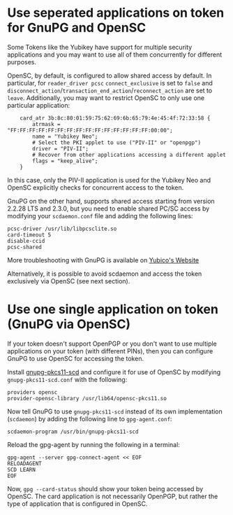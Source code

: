 # Use seperated applications on token for GnuPG and OpenSC
 
Some Tokens like the Yubikey have support for multiple security applications and you may want to use all of them concurrently for different purposes.

OpenSC, by default, is configured to allow shared access by default. In particular, for `reader_driver pcsc` `connect_exclusive` is set to `false` and `disconnect_action`/`transaction_end_action`/`reconnect_action` are set to `leave`. Additionally, you may want to restrict OpenSC to only use one particular application:
```
	card_atr 3b:8c:80:01:59:75:62:69:6b:65:79:4e:45:4f:72:33:58 {
		atrmask = "FF:FF:FF:FF:FF:FF:FF:FF:FF:FF:FF:FF:FF:FF:FF:00:00";
		name = "Yubikey Neo";
		# Select the PKI applet to use ("PIV-II" or "openpgp")
		driver = "PIV-II";
		# Recover from other applications accessing a different applet
		flags = "keep_alive";
	}
```
In this case, only the PIV-II application is used for the Yubikey Neo and OpenSC explicitly checks for concurrent access to the token.

GnuPG on the other hand, supports shared access starting from version 2.2.28 LTS and 2.3.0, but you need to enable shared PC/SC access by modifying your `scdaemon.conf` file and adding the following lines:
```
pcsc-driver /usr/lib/libpcsclite.so
card-timeout 5
disable-ccid
pcsc-shared
```

More troubleshooting with GnuPG is available on [Yubico's Website](https://support.yubico.com/hc/en-us/articles/360013714479-Troubleshooting-Issues-with-GPG)

Alternatively, it is possible to avoid scdaemon and access the token exclusively via OpenSC (see next section).

# Use one single application on token (GnuPG via OpenSC)

If your token doesn't support OpenPGP or you don't want to use multiple applications on your token (with different PINs), then you can configure GnuPG to use OpenSC for accessing the token.

Install [gnupg-pkcs11-scd](https://github.com/alonbl/gnupg-pkcs11-scd) and configure it for use of OpenSC by modifying `gnupg-pkcs11-scd.conf` with the following:
```
providers opensc
provider-opensc-library /usr/lib64/opensc-pkcs11.so
```

Now tell GnuPG to use `gnupg-pkcs11-scd` instead of its own implementation (`scdaemon`) by adding the following line to `gpg-agent.conf`:
```
scdaemon-program /usr/bin/gnupg-pkcs11-scd
```
Reload the gpg-agent by running the following in a terminal:
```
gpg-agent --server gpg-connect-agent << EOF
RELOADAGENT
SCD LEARN
EOF
```

Now, `gpg --card-status` should show your token being accessed by OpenSC. The card application is not necessarily OpenPGP, but rather the type of application that is configured in OpenSC.